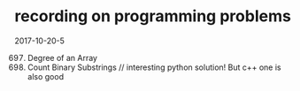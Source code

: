 # recording on programming problems

2017-10-20-5

697. Degree of an Array
696. Count Binary Substrings // interesting python solution! But c++ one is also good

